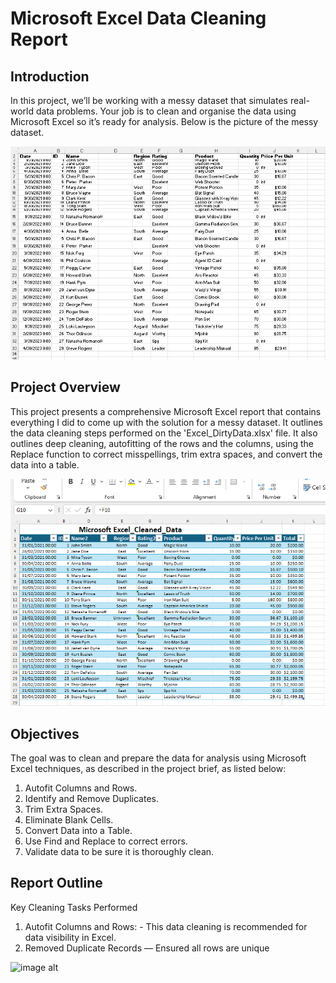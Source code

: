 # Microsoft Excel Data Cleaning Report
## Introduction
In this project, we’ll be working with a messy dataset that simulates real-world data problems. Your job is to clean and organise the data using Microsoft Excel so it’s ready for analysis. 
Below is the picture of the messy dataset.

![image alt](https://github.com/Its-Lilianne/MS-Excel-Project/blob/e34620efe2f16bd7d14ecd76c1ad6ead4c5c0b30/Messy_Dataset.png)


## Project Overview
This project presents a comprehensive Microsoft Excel report that contains everything I did to come up with the solution for a messy dataset. It outlines the data cleaning steps performed on the 'Excel_DirtyData.xlsx' file. It also outlines deep cleaning, autofitting of the rows and the columns, using the Replace function to correct misspellings, trim extra spaces, and convert the data into a table.

![image alt](https://github.com/Its-Lilianne/MS-Excel-Project/blob/0d41be1bd88a6a4c04aa5c844425cbac8eb3001a/Cleaned_Dataset.png)


## Objectives
The goal was to clean and prepare the data for analysis using Microsoft Excel techniques, as described in the project brief, as listed below:
1. Autofit Columns and Rows. 
2. Identify and Remove Duplicates. 
3. Trim Extra Spaces. 
4. Eliminate Blank Cells. 
5. Convert Data into a Table. 
6. Use Find and Replace to correct errors. 
7. Validate data to be sure it is thoroughly clean.

## Report Outline
Key Cleaning Tasks Performed 
1. Autofit Columns and Rows: - This data cleaning is recommended for data visibility in Excel. 
2. Removed Duplicate Records — Ensured all rows are unique

![image alt]()
